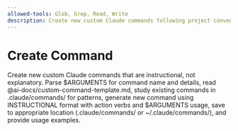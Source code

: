 ```yaml
---
allowed-tools: Glob, Grep, Read, Write
description: Create new custom Claude commands following project conventions
---
```


# Create Command

Create new custom Claude commands that are instructional, not explanatory. Parse $ARGUMENTS for command name and details, read @ai-docs/custom-command-template.md, study existing commands in .claude/commands/ for patterns, generate new command using INSTRUCTIONAL format with action verbs and $ARGUMENTS usage, save to appropriate location (.claude/commands/ or ~/.claude/commands/), and provide usage examples.
